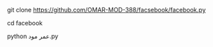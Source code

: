 git clone https://github.com/OMAR-MOD-388/facsebook/facebook.py




cd facebook





python عمر مود.py
